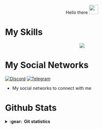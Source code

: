 <p align="center">
  Hello there 
 <img src="https://raw.githubusercontent.com/MartinHeinz/MartinHeinz/master/wave.gif" height="30px" width="30px">
<p align="center">


# My Skills
<p align="center">
  <a href="https://skillicons.dev">
    <img src="https://skillicons.dev/icons?i=python,js,nodejs,html,css,linux,wordpress,raspberrypi,bots,vscode,photoshop,premiere,illustrator,audition,xd" />
  </a>
</p>
<p align="center">
  
  
# My Social Networks

[![Discord][1.2]][1] [![Telegram][4.2]][4]

[1.2]: https://skillicons.dev/icons?i=discord&perline=3
[4.2]: https://s4.uupload.ir/files/telegram_q47u.png

[1]: https://discord.com/users/971073226396540928
[4]: https://telegram.me/ImPooYeSh

* My social networks to connect with me

# Github Stats

<details close="true">
  <summary><b>:gear: &nbsp;Git statistics</b></summary>

 ![](./profile-3d-contrib/profile-night-rainbow.svg)
 
  <div align="center">
  <img height="150px" src="https://github-readme-stats.vercel.app/api?username=imReaxo&show_icons=true&theme=highcontrast" />
  <img height="150px" src="https://github-readme-stats.vercel.app/api/top-langs/?username=imReaxo&hide=html&layout=compact&theme=highcontrast" />
 </div>
 
 
 </details>
